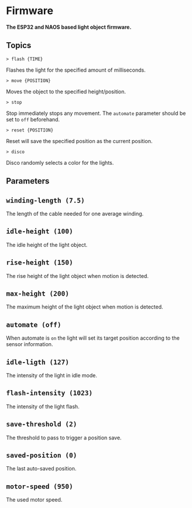 # Firmware

**The ESP32 and NAOS based light object firmware.**

## Topics

`> flash {TIME}`

Flashes the light for the specified amount of milliseconds.

`> move {POSITION}`

Moves the object to the specified height/position.

`> stop`

Stop immediately stops any movement. The `automate` parameter should be set to `off` beforehand.

`> reset {POSITION}`

Reset will save the specified position as the current position.

`> disco`

Disco randomly selects a color for the lights.

## Parameters

## `winding-length (7.5)`

The length of the cable needed for one average winding.

## `idle-height (100)`

The idle height of the light object.

## `rise-height (150)`

The rise height of the light object when motion is detected.

## `max-height (200)`

The maximum height of the light object when motion is detected.

## `automate (off)`

When automate is `on` the light will set its target position according to the sensor information.

## `idle-ligth (127)`

The intensity of the light in idle mode.

## `flash-intensity (1023)`

The intensity of the light flash.

## `save-threshold (2)`

The threshold to pass to trigger a position save.

## `saved-position (0)`

The last auto-saved position.

## `motor-speed (950)`

The used motor speed.
